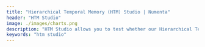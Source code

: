 ```yaml
---
title: "Hierarchical Temporal Memory (HTM) Studio | Numenta"
header: "HTM Studio"
image: ./images/charts.png
description: "HTM Studio allows you to test whether our Hierarchical Temporal Memory (HTM) algorithms will find anomalies in your data. With just one click, you can uncover anomalies other techniques cannot find in your numeric, time-series data, in minutes"
keywords: "htm studio"
---
```

